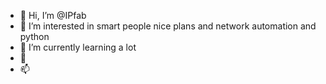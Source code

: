 - 👋 Hi, I’m @IPfab
- 👀 I’m interested in smart people nice plans and network automation and python
- 🌱 I’m currently learning a lot 
- 💞️
- 📫

<!---
IPfab/IPfab is a ✨ special ✨ repository because its `README.md` (this file) appears on your GitHub profile.
You can click the Preview link to take a look at your changes.
--->
